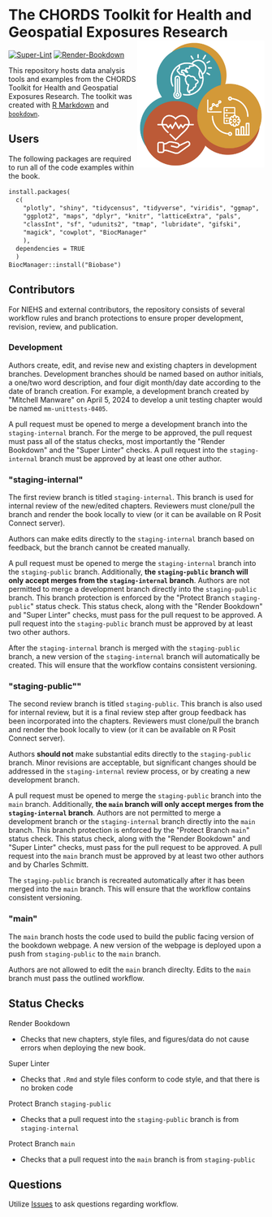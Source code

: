 # The CHORDS Toolkit for Health and Geospatial Exposures Research <img align="right" width="250" src="images/chords-icon-web.jpg">

[![Super-Lint](https://github.com/NIEHS/PCOR_bookdown_tools/actions/workflows/superlint.yml/badge.svg)](https://github.com/NIEHS/PCOR_bookdown_tools/actions/workflows/superlint.yml/badge.svg)
[![Render-Bookdown](https://github.com/NIEHS/PCOR_bookdown_tools/actions/workflows/test-render.yml/badge.svg)](https://github.com/NIEHS/PCOR_bookdown_tools/actions/workflows/test-render.yml/badge.svg)

This repository hosts data analysis tools and examples from the CHORDS Toolkit for Health and Geospatial Exposures Research. The toolkit was created with [R Markdown](https://rmarkdown.rstudio.com/) and [`bookdown`](https://bookdown.org/).

## Users

The following packages are required to run all of the code examples within the book.

```{r}
install.packages(
  c(
    "plotly", "shiny", "tidycensus", "tidyverse", "viridis", "ggmap",
    "ggplot2", "maps", "dplyr", "knitr", "latticeExtra", "pals",
    "classInt", "sf", "udunits2", "tmap", "lubridate", "gifski",
    "magick", "cowplot", "BiocManager"
    ),
  dependencies = TRUE
  )
BiocManager::install("Biobase")
```

## Contributors

For NIEHS and external contributors, the repository consists of several workflow rules and branch protections to ensure proper development, revision, review, and publication.

### Development

Authors create, edit, and revise new and existing chapters in development branches. Development branches should be named based on author initials, a one/two word description, and four digit month/day date according to the date of branch creation. For example, a development branch created by "Mitchell Manware" on April 5, 2024 to develop a unit testing chapter would be named `mm-unittests-0405`.

A pull request must be opened to merge a development branch into the `staging-internal` branch. For the merge to be approved, the pull request must pass all of the status checks, most importantly the "Render Bookdown" and the "Super Linter" checks. A pull request into the `staging-internal` branch must be approved by at least one other author.

### "staging-internal"

The first review branch is titled `staging-internal`. This branch is used for internal review of the new/edited chapters. Reviewers must clone/pull the branch and render the book locally to view (or it can be available on R Posit Connect server).

Authors can make edits directly to the `staging-internal` branch based on feedback, but the branch cannot be created manually.

A pull request must be opened to merge the `staging-internal` branch into the `staging-public` branch. Additionally, **the `staging-public` branch will only accept merges from the `staging-internal` branch**. Authors are not permitted to merge a development branch directly into the `staging-public` branch. This branch protection is enforced by the "Protect Branch `staging-public`" status check. This status check, along with the "Render Bookdown" and "Super Linter" checks, must pass for the pull request to be approved. A pull request into the `staging-public` branch must be approved by at least two other authors.

After the `staging-internal` branch is merged with the `staging-public` branch, a new version of the `staging-internal` branch will automatically be created. This will ensure that the workflow contains consistent versioning.

### "staging-public""

The second review branch is titled `staging-public`. This branch is also used for internal review, but it is a final review step after group feedback has been incorporated into the chapters. Reviewers must clone/pull the branch and render the book locally to view (or it can be available on R Posit Connect server).

Authors **should not** make substantial edits directly to the `staging-public` branch. Minor revisions are acceptable, but significant changes should be addressed in the `staging-internal` review process, or by creating a new development branch.

A pull request must be opened to merge the `staging-public` branch into the `main` branch. Additionally, **the `main` branch will only accept merges from the `staging-internal` branch**. Authors are not permitted to merge a development branch or the `staging-internal` branch directly into the `main` branch. This branch protection is enforced by the "Protect Branch `main`" status check. This status check, along with the "Render Bookdown" and "Super Linter" checks, must pass for the pull request to be approved. A pull request into the `main` branch must be approved by at least two other authors and by Charles Schmitt.

The `staging-public` branch is recreated automatically after it has been merged into the `main` branch. This will ensure that the workflow contains consistent versioning.

### "main"

The `main` branch hosts the code used to build the public facing version of the bookdown webpage. A new version of the webpage is deployed upon a push from `staging-public` to the `main` branch.

Authors are not allowed to edit the `main` branch direclty. Edits to the `main` branch must pass the outlined workflow.

## Status Checks

Render Bookdown
- Checks that new chapters, style files, and figures/data do not cause errors when deploying the new book.

Super Linter
- Checks that `.Rmd` and style files conform to code style, and that there is no broken code

Protect Branch `staging-public`
- Checks that a pull request into the `staging-public` branch is from `staging-internal`

Protect Branch `main`
- Checks that a pull request into the `main` branch is from `staging-public`

## Questions

Utilize [Issues](https://github.com/NIEHS/PCOR_bookdown_tools/issues) to ask questions regarding workflow.
